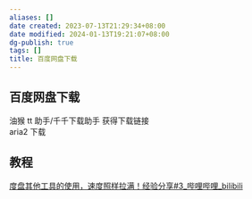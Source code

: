 ```yaml
---
aliases: []
date created: 2023-07-13T21:29:34+08:00
date modified: 2024-01-13T19:21:07+08:00
dg-publish: true
tags: []
title: 百度网盘下载
---
```


## 百度网盘下载
油猴 tt 助手/千千下载助手    获得下载链接  
aria2 下载

## 教程
[度盘其他工具的使用，速度照样拉满！经验分享#3\_哔哩哔哩\_bilibili](https://www.bilibili.com/video/BV1Az4y1J7oG/?buvid=XY630CE669F34078F341989B1EE06E60B0127&is_story_h5=false&mid=g8UDjEqHIS5oCexxb9oAEQ%3D%3D&p=1&plat_id=116&share_from=ugc&share_medium=android&share_plat=android&share_session_id=65018bba-6038-46d2-8fa9-29b3db79247d&share_source=COPY&share_tag=s_i&timestamp=1689254901&unique_k=qgbWbWD&up_id=484519028)